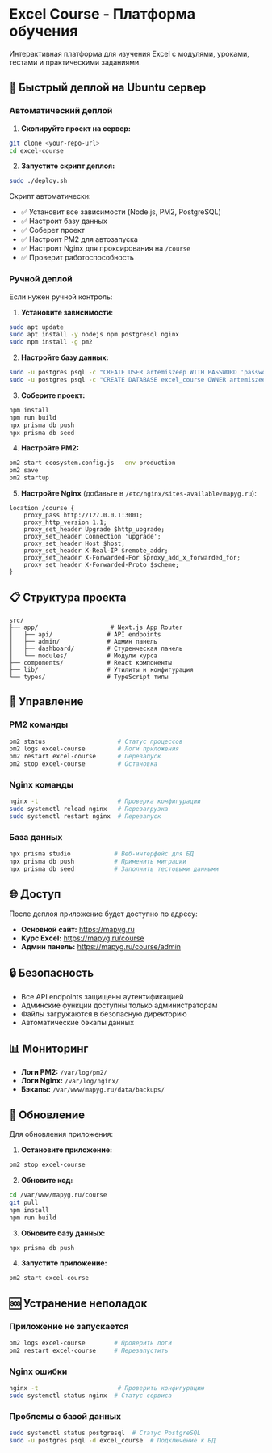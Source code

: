 # Excel Course - Платформа обучения

Интерактивная платформа для изучения Excel с модулями, уроками, тестами и практическими заданиями.

## 🚀 Быстрый деплой на Ubuntu сервер

### Автоматический деплой

1. **Скопируйте проект на сервер:**
```bash
git clone <your-repo-url>
cd excel-course
```

2. **Запустите скрипт деплоя:**
```bash
sudo ./deploy.sh
```

Скрипт автоматически:
- ✅ Установит все зависимости (Node.js, PM2, PostgreSQL)
- ✅ Настроит базу данных
- ✅ Соберет проект
- ✅ Настроит PM2 для автозапуска
- ✅ Настроит Nginx для проксирования на `/course`
- ✅ Проверит работоспособность

### Ручной деплой

Если нужен ручной контроль:

1. **Установите зависимости:**
```bash
sudo apt update
sudo apt install -y nodejs npm postgresql nginx
sudo npm install -g pm2
```

2. **Настройте базу данных:**
```bash
sudo -u postgres psql -c "CREATE USER artemiszeep WITH PASSWORD 'password';"
sudo -u postgres psql -c "CREATE DATABASE excel_course OWNER artemiszeep;"
```

3. **Соберите проект:**
```bash
npm install
npm run build
npx prisma db push
npx prisma db seed
```

4. **Настройте PM2:**
```bash
pm2 start ecosystem.config.js --env production
pm2 save
pm2 startup
```

5. **Настройте Nginx** (добавьте в `/etc/nginx/sites-available/mapyg.ru`):
```nginx
location /course {
    proxy_pass http://127.0.0.1:3001;
    proxy_http_version 1.1;
    proxy_set_header Upgrade $http_upgrade;
    proxy_set_header Connection 'upgrade';
    proxy_set_header Host $host;
    proxy_set_header X-Real-IP $remote_addr;
    proxy_set_header X-Forwarded-For $proxy_add_x_forwarded_for;
    proxy_set_header X-Forwarded-Proto $scheme;
}
```

## 📋 Структура проекта

```
src/
├── app/                    # Next.js App Router
│   ├── api/               # API endpoints
│   ├── admin/             # Админ панель
│   ├── dashboard/         # Студенческая панель
│   └── modules/           # Модули курса
├── components/            # React компоненты
├── lib/                   # Утилиты и конфигурация
└── types/                 # TypeScript типы
```

## 🔧 Управление

### PM2 команды
```bash
pm2 status                    # Статус процессов
pm2 logs excel-course         # Логи приложения
pm2 restart excel-course      # Перезапуск
pm2 stop excel-course         # Остановка
```

### Nginx команды
```bash
nginx -t                      # Проверка конфигурации
sudo systemctl reload nginx   # Перезагрузка
sudo systemctl restart nginx  # Перезапуск
```

### База данных
```bash
npx prisma studio            # Веб-интерфейс для БД
npx prisma db push           # Применить миграции
npx prisma db seed           # Заполнить тестовыми данными
```

## 🌐 Доступ

После деплоя приложение будет доступно по адресу:
- **Основной сайт:** https://mapyg.ru
- **Курс Excel:** https://mapyg.ru/course
- **Админ панель:** https://mapyg.ru/course/admin

## 🔒 Безопасность

- Все API endpoints защищены аутентификацией
- Админские функции доступны только администраторам
- Файлы загружаются в безопасную директорию
- Автоматические бэкапы данных

## 📊 Мониторинг

- **Логи PM2:** `/var/log/pm2/`
- **Логи Nginx:** `/var/log/nginx/`
- **Бэкапы:** `/var/www/mapyg.ru/data/backups/`

## 🔄 Обновление

Для обновления приложения:

1. **Остановите приложение:**
```bash
pm2 stop excel-course
```

2. **Обновите код:**
```bash
cd /var/www/mapyg.ru/course
git pull
npm install
npm run build
```

3. **Обновите базу данных:**
```bash
npx prisma db push
```

4. **Запустите приложение:**
```bash
pm2 start excel-course
```

## 🆘 Устранение неполадок

### Приложение не запускается
```bash
pm2 logs excel-course        # Проверить логи
pm2 restart excel-course     # Перезапустить
```

### Nginx ошибки
```bash
nginx -t                      # Проверить конфигурацию
sudo systemctl status nginx  # Статус сервиса
```

### Проблемы с базой данных
```bash
sudo systemctl status postgresql  # Статус PostgreSQL
sudo -u postgres psql -d excel_course  # Подключение к БД
```
